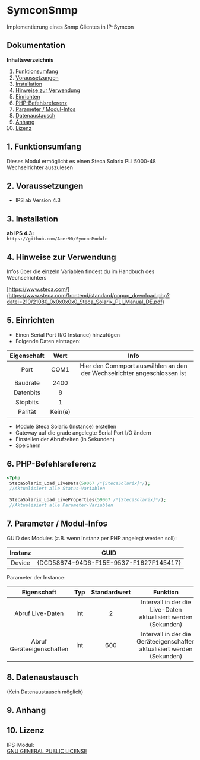 # SymconSnmp

Implementierung eines Snmp Clientes in IP-Symcon

## Dokumentation

**Inhaltsverzeichnis**

1. [Funktionsumfang](#1-funktionsumfang)
2. [Voraussetzungen](#2-voraussetzungen)
3. [Installation](#3-installation)
4. [Hinweise zur Verwendung](#4-hinweise-zur-verwendung)
5. [Einrichten](#5-einrichten)
6. [PHP-Befehlsreferenz](#6-php-befehlsreferenz)
7. [Parameter / Modul-Infos](#7-parameter--modul-infos)
8. [Datenaustausch](#8-datenaustausch)
9. [Anhang](#9-anhang)
10. [Lizenz](#10-lizenz)

## 1. Funktionsumfang

  Dieses Modul ermöglicht es einen Steca Solarix PLI 5000-48 Wechselrichter auszulesen

## 2. Voraussetzungen

  - IPS ab Version 4.3  
 
## 3. Installation

   **ab IPS 4.3:**  
       `https://github.com/Acer90/SymconModule` 
       
## 4. Hinweise zur Verwendung
Infos über die einzeln Variablen findest du im Handbuch des Wechselrichters

[https://www.steca.com/](https://www.steca.com/frontend/standard/popup_download.php?datei=210/21080_0x0x0x0x0_Steca_Solarix_PLI_Manual_DE.pdf)  

## 5. Einrichten 

- Einen Serial Port (I/O Instance) hinzufügen
- Folgende Daten eintragen:
    
| Eigenschaft      | Wert    | Info                                                                    |
| :--------------: | :-----: |:-----------------------------------------------------------------------:|
| Port             | COM1    | Hier den Commport auswählen an den der Wechselrichter angeschlossen ist |
| Baudrate         | 2400    |                                                                         |
| Datenbits        | 8       |                                                                         |
| Stopbits         | 1       |                                                                         |
| Parität          | Kein(e) |                                                                         |
    
- Module Steca Solaric (Instance) erstellen
- Gateway auf die grade angelegte Serial Port I/O ändern
- Einstellen der Abrufzeiten (in Sekunden)
- Speichern
      
## 6. PHP-Befehlsreferenz

<!-- language: php -->
 ```php
 <?php
  StecaSolarix_Load_LiveData(59067 /*[StecaSolarix]*/);
  //Aktualisiert alle Status-Variablen
  
  StecaSolarix_Load_LiveProperties(59067 /*[StecaSolarix]*/);
  //Aktualisiert alle Parameter-Variablen

```

## 7. Parameter / Modul-Infos

GUID des Modules (z.B. wenn Instanz per PHP angelegt werden soll):  

| Instanz          | GUID                                   |
| :--------------: | :------------------------------------: |
| Device  | {DCD58674-94D6-F15E-9537-F1627F145417} |

Parameter der Instance:

| Eigenschaft                | Typ     | Standardwert | Funktion                                                               |
| :------------------------: | :-----: | :----------: | :--------------------------------------------------------------------: |
| Abruf Live-Daten           | int     | 2            | Intervall in der die Live-Daten aktualisiert werden (Sekunden)         |
| Abruf Geräteeigenschaften  | int     | 600          | Intervall in der die Geräteeigenschaften aktualisiert werden (Sekunden)|

## 8. Datenaustausch

 (Kein Datenaustausch möglich)

## 9. Anhang

## 10. Lizenz

  IPS-Modul:  
  [GNU GENERAL PUBLIC LICENSE](http://www.gnu.org/licenses/)  
